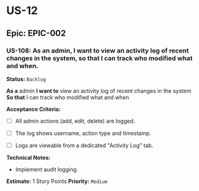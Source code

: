 # US-12

## Epic: EPIC-002

### US-108: As an admin, I want to view an activity log of recent changes in the system, so that I can track who modified what and when.
**Status:** `Backlog`

**As a** admin
**I want to** view an activity log of recent changes in the system
**So that** I can track who modified what and when

**Acceptance Criteria:**
- [ ] All admin actions (add, edit, delete) are logged.
- [ ] The log shows username, action type and timestamp.
- [ ] Logs are viewable from a dedicated "Activity Log" tab.


**Technical Notes:**
- Implement audit logging.


**Estimate:** 1 Story Points
**Priority:** `Medium`